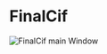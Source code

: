 # FinalCif

![FinalCif main Window](https://www.xs3.uni-freiburg.de/research/finalcif/bilder/finalcif_main.PNG)
